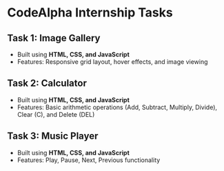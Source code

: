 # CodeAlpha Internship Tasks

## Task 1: Image Gallery
- Built using **HTML, CSS, and JavaScript**
- Features: Responsive grid layout, hover effects, and image viewing

## Task 2: Calculator
- Built using **HTML, CSS, and JavaScript**
- Features: Basic arithmetic operations (Add, Subtract, Multiply, Divide), Clear (C), and Delete (DEL)

## Task 3: Music Player
- Built using **HTML, CSS, and JavaScript**
- Features: Play, Pause, Next, Previous functionality

